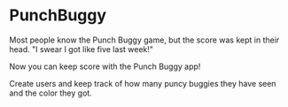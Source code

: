 # PunchBuggy

Most people know the Punch Buggy game, but the score was kept in their head.
"I swear I got like five last week!"

Now you can keep score with the Punch Buggy app!

Create users and keep track of how many puncy buggies they have seen
and the color they got. 
